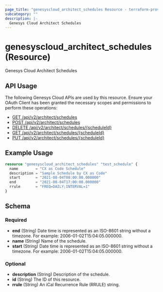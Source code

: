 ```yaml
---
page_title: "genesyscloud_architect_schedules Resource - terraform-provider-genesyscloud"
subcategory: ""
description: |-
  Genesys Cloud Architect Schedules
---
```

# genesyscloud_architect_schedules (Resource)

Genesys Cloud Architect Schedules

## API Usage
The following Genesys Cloud APIs are used by this resource. Ensure your OAuth Client has been granted the necessary scopes and permissions to perform these operations:

* [GET /api/v2/architect/schedules](https://developer.genesys.cloud/api/rest/v2/architect/#get-api-v2-architect-schedules)
* [POST /api/v2/architect/schedules](https://developer.genesys.cloud/api/rest/v2/architect/#post-api-v2-architect-schedules)
* [DELETE /api/v2/architect/schedules/{scheduleId}](https://developer.genesys.cloud/api/rest/v2/architect/#delete-api-v2-architect-schedules--scheduleId-)
* [GET /api/v2/architect/schedules/{scheduleId}](https://developer.genesys.cloud/api/rest/v2/architect/#get-api-v2-architect-schedules--scheduleId-)
* [PUT /api/v2/architect/schedules/{scheduleId}](https://developer.genesys.cloud/api/rest/v2/architect/#put-api-v2-architect-schedules--scheduleId-)

## Example Usage

```terraform
resource "genesyscloud_architect_schedules" "test_schedule" {
  name        = "CX as Code Schedule"
  description = "Sample Schedule by CX as Code"
  start       = "2021-08-04T08:00:00.000000"
  end         = "2021-08-04T17:00:00.000000"
  rrule       = "FREQ=DAILY;INTERVAL=1"
}
```

<!-- schema generated by tfplugindocs -->
## Schema

### Required

- **end** (String) Date time is represented as an ISO-8601 string without a timezone. For example: 2006-01-02T15:04:05.000000.
- **name** (String) Name of the schedule.
- **start** (String) Date time is represented as an ISO-8601 string without a timezone. For example: 2006-01-02T15:04:05.000000.

### Optional

- **description** (String) Description of the schedule.
- **id** (String) The ID of this resource.
- **rrule** (String) An iCal Recurrence Rule (RRULE) string.

